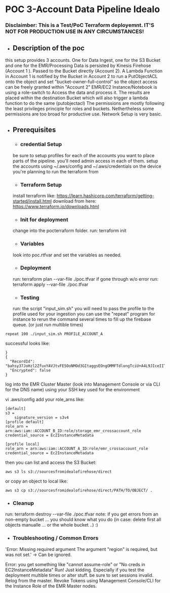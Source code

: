# POC 3-Account Data Pipeline Idealo
### Disclaimber: This is a Test/PoC Terraform deployemnt. IT'S NOT FOR PRODUCTION USE IN ANY CIRCUMSTANCES!

* ## Description of the poc 
this setup provides 3 accounts. One for Data Ingest, one for the S3 Bucket and one for the EMR/Processing
Data is persisted by Kinesis Firehose (Account 1 ). Passed to the Bucket directly (Account 2). 
A Lambda Function in Account 1 is notified by the Bucket in Account 2 to run a PutObjectACL onto the object and set "bucket-owner-full-control" so the object access can be freely granted within "Account 2"
EMR/EC2 Instance/Notebook is using a role-switch to Access the data and process it. 
The results are placed within the destination Bucket which will also trigger a lambda function to do the same (putobjectacl)
The permissions are mostly following the least privileges principle for roles and buckets. 
Nethertheless some permissions are too broad for productive use. 
Network Setup is very basic. 

* ## Prerequisites 
  * ### credential Setup
  be sure to setup profiles for each of the accounts you want to place parts of the pipeline. 
  you'll need admin access in each of them. setup the accounts using ~/.aws/config and ~/.aws/credentials
  on the device you're planning to run the terraform from
  * ### Terraform Setup
  install terraform like: https://learn.hashicorp.com/terraform/getting-started/install.html 
  download from here: https://www.terraform.io/downloads.html 

  * ### Init for deployment
  change into the pocterraform folder. 
  run: terraform init
  * ### Variables
  look into poc.rtfvar and set the variables as needed. 
  * ### Deployment
  run: terraform plan --var-file ./poc.tfvar
  if gone through w/o error
  run: terraform apply --var-file ./poc.tfvar
  * ### Testing
  run: the script "input_sim.sh" 
  you will need to pass the profile to the profile used for your ingestion
    you can use  the "repeat" program for instance to rerun the command several times to fill up the firebase queue. (or just run multible times)

```
repeat 100 ./input_sim.sh PROFILE_ACCOUNT_A
```


successful looks like: 
  ```
}
{
    "RecordId": "bahsy37JoHzl2ZfuxYAVJtvFE5OoNMOd3GItaggsEOngOMMFTdlongTciU+A4L9JIceIITi1qeT9bczBJnj2wnANeATJXqf7JqGmy+zaMkaYWzt8aIkUbdCznMcOmSwPUVyLgjdXdoqz2EmePh7ty1UU0AGxa6sJ00M8uwn33AnksXLNX1dqLODv/ruamKinAvgS0Af4ZXTWr0s+Q+2wUbT1QTbZK5rf",
    "Encrypted": false
}
  ```

  log into the EMR Cluster Master (look into Management Console or via CLI for the DNS name) using your SSH key used for the environment

  vi .aws/config 
add your role_arns like: 

```
[default]
s3 =
    signature_version = s3v4
[profile default]
role_arn = arn:aws:iam::ACCOUNT_B_ID:role/storage_emr_crossaccount_role
credential_source = Ec2InstanceMetadata

[profile local]
role_arn = arn:aws:iam::ACCOUNT_A_ID:role/emr_crossaccount_role
credential_source = Ec2InstanceMetadata
```
then you can list and access the S3 Bucket:

```
aws s3 ls s3://sourcesfromidealofirehose/direct
```

or copy an object to local like: 
```
aws s3 cp s3://sourcesfromidealofirehose/direct/PATH/TO/OBJECT/ .
```

  * ### Cleanup
  run: terraform destroy --var-file ./poc.tfvar
  note: if you get errors from an non-empty bucket ... you should know what you do (in case: delete first all objects manualle ... or the whole bucket ..) :) 

  * ### Troubleshooting / Common Errors
  'Error: Missing required argument
  The argument "region" is required, but was not set.'
  -> Can be ignored.

  Error: you get something like "cannot assume-role" or "No creds in EC2InstanceMetadata" 
  Run!
  Just kidding. Especially if you test the deployment multible times or alter stuff. be sure to set sessions invalid. Relog from the master. Revoke Tokens using Management Console/CLI for the Instance Role of the EMR Master nodes. 
   
